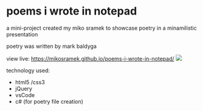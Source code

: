 # poems i wrote in notepad
a mini-project created my miko sramek to showcase poetry in a minamilistic presentation

poetry was written by mark baldyga

view live: https://mikosramek.github.io/poems-i-wrote-in-notepad/
![](https://scontent-yyz1-1.xx.fbcdn.net/v/t1.15752-9/79626942_490798894976040_2408081557483945984_n.png?_nc_cat=111&_nc_ohc=nYcJXDK4Fb4AQkTbpIl-Y8a9rg_Vm5oJGJmp2HDGoLKWdVkw-i_O2TU2Q&_nc_ht=scontent-yyz1-1.xx&oh=b12df40a592aa0e9dbf86f4573efa21e&oe=5E7023C5)

technology used:
 - html5 /css3
 - jQuery
 - vsCode
 - c# (for poetry file creation)

